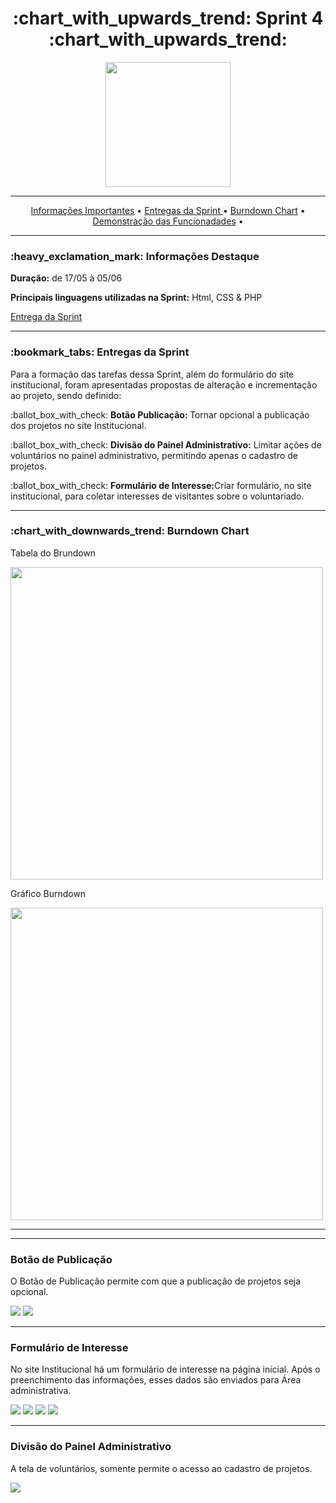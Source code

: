 <h1 align="center">:chart_with_upwards_trend: Sprint 4 :chart_with_upwards_trend:</h1>
<p align="center">
  <img src="https://github.com/UniversalDevs/Projeto_API/blob/main/Sprint4/Sprint4.PNG" width="200"/>
</p>
<hr>
<p align="center">
  <a href ="https://github.com/UniversalDevs/Projeto_API/tree/main/Sprint3#heavy_exclamation_mark-informa%C3%A7%C3%B5es-destaque"> Informações Importantes</a>  • 
  <a href ="https://github.com/UniversalDevs/Projeto_API/tree/main/Sprint3#bookmark_tabs-entregas-da-sprint">Entregas da Sprint </a>  •
  <a href ="https://github.com/UniversalDevs/Projeto_API/tree/main/Sprint3#chart_with_downwards_trend-burndown-chart-"> Burndown Chart</a>  • 
  <a href ="https://github.com/UniversalDevs/Projeto_API/tree/main/Sprint3#link-ferramentas-integradas-%C3%A0-%C3%A1rea-administrativa-e-institucional"> Demonstração das Funcionadades</a>  • 
</p>
<hr>

<h3>:heavy_exclamation_mark: Informações Destaque</h3>
<p><strong> Duração:</strong> de 17/05 à 05/06</p>
<p><strong> Principais linguagens utilizadas na Sprint:</strong> Html, CSS & PHP</p>
<p><a href="https://github.com/UniversalDevs/Projeto_API/tree/main/backend">Entrega da Sprint</a></p>
<hr>
<h3>:bookmark_tabs: Entregas da Sprint</h3>
<p>Para a formação das tarefas dessa Sprint, além do formulário do site institucional, foram apresentadas propostas de alteração e incrementação ao projeto, sendo definido:</p>
<p>:ballot_box_with_check: <strong>Botão Publicação: </strong> Tornar opcional a publicação dos projetos no site Institucional.</p>
<p>:ballot_box_with_check: <strong>Divisão do Painel Administrativo:</strong> Limitar ações de voluntários no painel administrativo, permitindo apenas o cadastro de projetos.</p>
<p>:ballot_box_with_check: <strong>Formulário de Interesse:</strong>Criar formulário, no site institucional, para coletar interesses de visitantes sobre o voluntariado.</p>

<hr>

<h3>:chart_with_downwards_trend: Burndown Chart </h3>

<p>Tabela do Brundown</p>
<img src="https://github.com/UniversalDevs/Projeto_API/blob/main/Documentos/Sprint4/TabeladoBurndownSprint4.PNG" width="500"/>
<p>Gráfico Burndown</p>
<img src="https://github.com/UniversalDevs/Projeto_API/blob/main/Documentos/Sprint4/GraficodoBurndownSprint4.PNG" width="500"/>
<hr>



<hr>
<h3>Botão de Publicação</h3>
<p> O Botão de Publicação permite com que a publicação de projetos seja opcional.</p>
<img src="https://github.com/UniversalDevs/Projeto_API/blob/main/Gifs/BotaoPublicacaoParte1.gif"/>
<img src="https://github.com/UniversalDevs/Projeto_API/blob/main/Gifs/BotaoPublicacaoParte2.gif"/>


<hr>
<h3>Formulário de Interesse</h3>
<p>No site Institucional há um formulário de interesse na página inicial. Após o preenchimento das informações, esses dados são enviados para Área administrativa.</p>
<img src="https://github.com/UniversalDevs/Projeto_API/blob/main/Gifs/FormularioParte1.gif"/>
<img src="https://github.com/UniversalDevs/Projeto_API/blob/main/Gifs/FormularioParte2.gif"/>
<img src="https://github.com/UniversalDevs/Projeto_API/blob/main/Gifs/FormularioParte3.gif"/>
<img src="https://github.com/UniversalDevs/Projeto_API/blob/main/Gifs/FormularioParte4.gif"/>
<hr>

<h3>Divisão do Painel Administrativo</h3>
<p>A tela de voluntários, somente permite o acesso ao cadastro de projetos.<p>
<img src="https://github.com/UniversalDevs/Projeto_API/blob/main/Gifs/TelaVoluntarios.jpeg"/>

